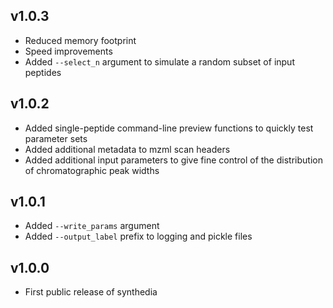 ## v1.0.3
- Reduced memory footprint
- Speed improvements
- Added ```--select_n``` argument to simulate a random subset of input peptides

## v1.0.2
- Added single-peptide command-line preview functions to quickly test parameter sets
- Added additional metadata to mzml scan headers
- Added additional input parameters to give fine control of the distribution of chromatographic peak widths

## v1.0.1
- Added ```--write_params``` argument
- Added ```--output_label``` prefix to logging and pickle files

## v1.0.0
- First public release of synthedia
